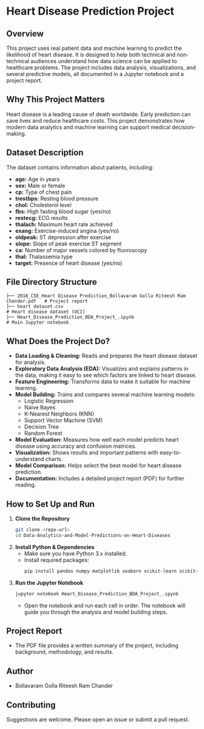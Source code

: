# Heart Disease Prediction Project

## Overview
This project uses real patient data and machine learning to predict the likelihood of heart disease. It is designed to help both technical and non-technical audiences understand how data science can be applied to healthcare problems. The project includes data analysis, visualizations, and several predictive models, all documented in a Jupyter notebook and a project report.

## Why This Project Matters
Heart disease is a leading cause of death worldwide. Early prediction can save lives and reduce healthcare costs. This project demonstrates how modern data analytics and machine learning can support medical decision-making.

## Dataset Description
The dataset contains information about patients, including:
- **age:** Age in years
- **sex:** Male or female
- **cp:** Type of chest pain
- **trestbps:** Resting blood pressure
- **chol:** Cholesterol level
- **fbs:** High fasting blood sugar (yes/no)
- **restecg:** ECG results
- **thalach:** Maximum heart rate achieved
- **exang:** Exercise-induced angina (yes/no)
- **oldpeak:** ST depression after exercise
- **slope:** Slope of peak exercise ST segment
- **ca:** Number of major vessels colored by fluoroscopy
- **thal:** Thalassemia type
- **target:** Presence of heart disease (yes/no)

## File Directory Structure
```
├── 2018_CSE_Heart Disease Prediction_Bollavaram Golla Riteesh Ram Chander.pdf   # Project report
├── heart dataset.csv                                                            # Heart disease dataset (UCI)
├── Heart_Disease_Prediction_BDA_Project_.ipynb                                  # Main Jupyter notebook
```

## What Does the Project Do?
- **Data Loading & Cleaning:** Reads and prepares the heart disease dataset for analysis.
- **Exploratory Data Analysis (EDA):** Visualizes and explains patterns in the data, making it easy to see which factors are linked to heart disease.
- **Feature Engineering:** Transforms data to make it suitable for machine learning.
- **Model Building:** Trains and compares several machine learning models:
  - Logistic Regression
  - Naive Bayes
  - K-Nearest Neighbors (KNN)
  - Support Vector Machine (SVM)
  - Decision Tree
  - Random Forest
- **Model Evaluation:** Measures how well each model predicts heart disease using accuracy and confusion matrices.
- **Visualization:** Shows results and important patterns with easy-to-understand charts.
- **Model Comparison:** Helps select the best model for heart disease prediction.
- **Documentation:** Includes a detailed project report (PDF) for further reading.

## How to Set Up and Run
1. **Clone the Repository**
   ```bash
   git clone <repo-url>
   cd Data-Analytics-and-Model-Predictions-on-Heart-Diseases
   ```
2. **Install Python & Dependencies**
   - Make sure you have Python 3.x installed.
   - Install required packages:
     ```bash
     pip install pandas numpy matplotlib seaborn scikit-learn scikit-plot jupyter
     ```
3. **Run the Jupyter Notebook**
   ```bash
   jupyter notebook Heart_Disease_Prediction_BDA_Project_.ipynb
   ```
   - Open the notebook and run each cell in order. The notebook will guide you through the analysis and model building steps.


## Project Report
- The PDF file provides a written summary of the project, including background, methodology, and results.

## Author
- Bollavaram Golla Riteesh Ram Chander

## Contributing
Suggestions are welcome. Please open an issue or submit a pull request.
